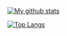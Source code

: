 [![My github stats](https://github-readme-stats.vercel.app/api?username=Daniele122898&show_icons=true)](https://github.com/anuraghazra/github-readme-stats)

[![Top Langs](https://github-readme-stats.vercel.app/api/top-langs/?username=Daniele122898&layout=compact)](https://github.com/anuraghazra/github-readme-stats)

<!--
<p align="center">
  <img alt="Argonaut Core" src="https://github-readme-stats.vercel.app/api?username=Daniele122898&show_icons=true">
  <br>
  <br>
  <img src="https://github-readme-stats.vercel.app/api/top-langs/?username=Daniele122898&layout=compact">
</p>
-->
